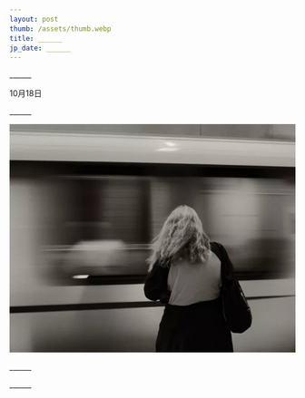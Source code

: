 ```yaml
---
layout: post
thumb: /assets/thumb.webp
title: ______
jp_date: ______
---
```

<div class="header">
  <p class="title">______</p>
  <p class="date">10月18日</p>
</div>

<p>
______
</p>
<img src="/assets/thumb.webp" alt="">
<p>
______
</p>
<p>
______
</p>
